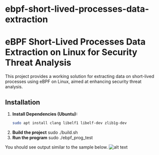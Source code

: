 # ebpf-short-lived-processes-data-extraction
# eBPF Short-Lived Processes Data Extraction on Linux for Security Threat Analysis

This project provides a working solution for extracting data on short-lived processes using eBPF on Linux, aimed at enhancing security threat analysis.

## Installation

1. **Install Dependencies (Ubuntu):**
   ```sh
   sudo apt install clang libelf1 libelf-dev zlib1g-dev
2. **Build the project**
    sudo ./build.sh
2. **Run the program**
    sudo ./ebpf_prog_test

You should see output similar to the sample below.
![alt text](sample_output.png)